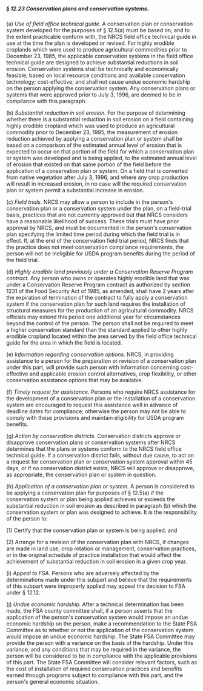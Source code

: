 ##### § 12.23 Conservation plans and conservation systems. #####

(a) *Use of field office technical guide.* A conservation plan or conservation system developed for the purposes of § 12.5(a) must be based on, and to the extent practicable conform with, the NRCS field office technical guide in use at the time the plan is developed or revised. For highly erodible croplands which were used to produce agricultural commodities prior to December 23, 1985, the applicable conservation systems in the field office technical guide are designed to achieve substantial reductions in soil erosion. Conservation systems shall be technically and economically feasible; based on local resource conditions and available conservation technology; cost-effective; and shall not cause undue economic hardship on the person applying the conservation system. Any conservation plans or systems that were approved prior to July 3, 1996, are deemed to be in compliance with this paragraph.

(b) *Substantial reduction in soil erosion.* For the purpose of determining whether there is a substantial reduction in soil erosion on a field containing highly erodible cropland which was used to produce an agricultural commodity prior to December 23, 1985, the measurement of erosion reduction achieved by applying a conservation plan or system shall be based on a comparison of the estimated annual level of erosion that is expected to occur on that portion of the field for which a conservation plan or system was developed and is being applied, to the estimated annual level of erosion that existed on that same portion of the field before the application of a conservation plan or system. On a field that is converted from native vegetation after July 3, 1996, and where any crop production will result in increased erosion, in no case will the required conservation plan or system permit a substantial increase in erosion.

(c) *Field trials.* NRCS may allow a person to include in the person's conservation plan or a conservation system under the plan, on a field-trial basis, practices that are not currently approved but that NRCS considers have a reasonable likelihood of success. These trials must have prior approval by NRCS, and must be documented in the person's conservation plan specifying the limited time period during which the field trial is in effect. If, at the end of the conservation field trial period, NRCS finds that the practice does not meet conservation compliance requirements, the person will not be ineligible for USDA program benefits during the period of the field trial.

(d) *Highly erodible land previously under a Conservation Reserve Program contract.* Any person who owns or operates highly erodible land that was under a Conservation Reserve Program contract as authorized by section 1231 of the Food Security Act of 1985, as amended, shall have 2 years after the expiration of termination of the contract to fully apply a conservation system if the conservation plan for such land requires the installation of structural measures for the production of an agricultural commodity. NRCS officials may extend this period one additional year for circumstances beyond the control of the person. The person shall not be required to meet a higher conservation standard than the standard applied to other highly erodible cropland located within the area served by the field office technical guide for the area in which the field is located.

(e) *Information regarding conservation options.* NRCS, in providing assistance to a person for the preparation or revision of a conservation plan under this part, will provide such person with information concerning cost-effective and applicable erosion control alternatives, crop flexibility, or other conservation assistance options that may be available.

(f) *Timely request for assistance.* Persons who require NRCS assistance for the development of a conservation plan or the installation of a conservation system are encouraged to request this assistance well in advance of deadline dates for compliance; otherwise the person may not be able to comply with these provisions and maintain eligibility for USDA program benefits.

(g) *Action by conservation districts.* Conservation districts approve or disapprove conservation plans or conservation systems after NRCS determines that the plans or systems conform to the NRCS field office technical guide. If a conservation district fails, without due cause, to act on a request for conservation plan or conservation system approval within 45 days, or if no conservation district exists, NRCS will approve or disapprove, as appropriate, the conservation plan or system in question.

(h) *Application of a conservation plan or system.* A person is considered to be applying a conservation plan for purposes of § 12.5(a) if the conservation system or plan being applied achieves or exceeds the substantial reduction in soil erosion as described in paragraph (b) which the conservation system or plan was designed to achieve. It is the responsibility of the person to:

(1) Certify that the conservation plan or system is being applied; and

(2) Arrange for a revision of the conservation plan with NRCS, if changes are made in land use, crop rotation or management, conservation practices, or in the original schedule of practice installation that would affect the achievement of substantial reduction in soil erosion in a given crop year.

(i) *Appeal to FSA.* Persons who are adversely affected by the determinations made under this subpart and believe that the requirements of this subpart were improperly applied may appeal the decision to FSA under § 12.12.

(j) *Undue economic hardship.* After a technical determination has been made, the FSA county committee shall, if a person asserts that the application of the person's conservation system would impose an undue economic hardship on the person, make a recommendation to the State FSA Committee as to whether or not the application of the conservation system would impose an undue economic hardship. The State FSA Committee may provide the person with a variance on the basis of the hardship. Under this variance, and any conditions that may be required in the variance, the person will be considered to be in compliance with the applicable provisions of this part. The State FSA Committee will consider relevant factors, such as the cost of installation of required conservation practices and benefits earned through programs subject to compliance with this part, and the person's general economic situation.